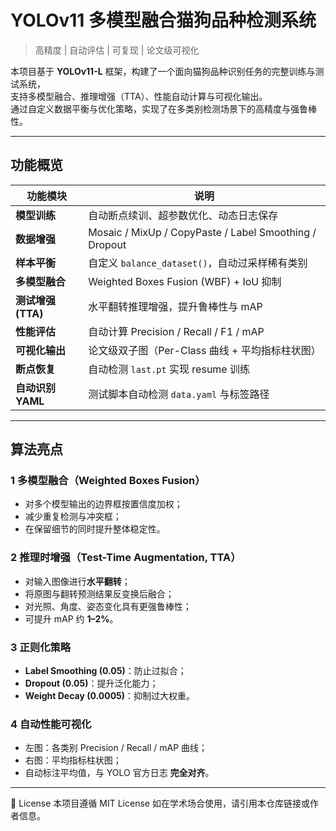 # YOLOv11 多模型融合猫狗品种检测系统

> 高精度 | 自动评估 | 可复现 | 论文级可视化

本项目基于 **YOLOv11-L** 框架，构建了一个面向猫狗品种识别任务的完整训练与测试系统，  
支持多模型融合、推理增强（TTA）、性能自动计算与可视化输出。  
通过自定义数据平衡与优化策略，实现了在多类别检测场景下的高精度与强鲁棒性。

---

## 功能概览

| 功能模块 | 说明 |
|-----------|------|
| **模型训练** | 自动断点续训、超参数优化、动态日志保存 |
| **数据增强** | Mosaic / MixUp / CopyPaste / Label Smoothing / Dropout |
| **样本平衡** | 自定义 `balance_dataset()`，自动过采样稀有类别 |
| **多模型融合** | Weighted Boxes Fusion (WBF) + IoU 抑制 |
| **测试增强 (TTA)** | 水平翻转推理增强，提升鲁棒性与 mAP |
| **性能评估** | 自动计算 Precision / Recall / F1 / mAP |
| **可视化输出** | 论文级双子图（Per-Class 曲线 + 平均指标柱状图） |
| **断点恢复** | 自动检测 `last.pt` 实现 resume 训练 |
| **自动识别 YAML** | 测试脚本自动检测 `data.yaml` 与标签路径 |

---

## 算法亮点

### 1 多模型融合（Weighted Boxes Fusion）
- 对多个模型输出的边界框按置信度加权；
- 减少重复检测与冲突框；
- 在保留细节的同时提升整体稳定性。

### 2 推理时增强（Test-Time Augmentation, TTA）
- 对输入图像进行**水平翻转**；
- 将原图与翻转预测结果反变换后融合；
- 对光照、角度、姿态变化具有更强鲁棒性；
- 可提升 mAP 约 **1–2%**。

### 3 正则化策略
- **Label Smoothing (0.05)**：防止过拟合；
- **Dropout (0.05)**：提升泛化能力；
- **Weight Decay (0.0005)**：抑制过大权重。

### 4 自动性能可视化
- 左图：各类别 Precision / Recall / mAP 曲线；
- 右图：平均指标柱状图；
- 自动标注平均值，与 YOLO 官方日志 **完全对齐**。

---

📄 License
本项目遵循 MIT License
如在学术场合使用，请引用本仓库链接或作者信息。
